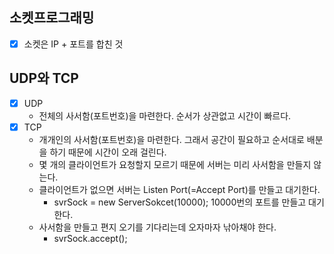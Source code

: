 ## 소켓프로그래밍
- [x] 소켓은 IP + 포트를 합친 것
  
## UDP와 TCP  
- [x] UDP
  - 전체의 사서함(포트번호)을 마련한다. 순서가 상관없고 시간이 빠르다.
- [x] TCP
  - 개개인의 사서함(포트번호)을 마련한다. 그래서 공간이 필요하고 순서대로 배분을 하기 때문에 시간이 오래 걸린다.
  - 몇 개의 클라이언트가 요청할지 모르기 때문에 서버는 미리 사서함을 만들지 않는다.
  - 클라이언트가 없으면 서버는 Listen Port(=Accept Port)를 만들고 대기한다.
    - svrSock = new ServerSokcet(10000); 10000번의 포트를 만들고 대기한다.
  - 사서함을 만들고 편지 오기를 기다리는데 오자마자 낚아채야 한다.
    - svrSock.accept(); 
